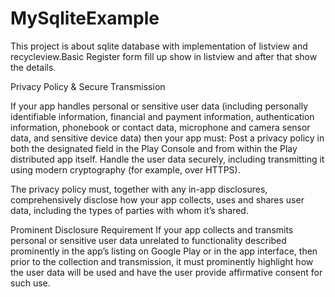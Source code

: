 # MySqliteExample
This project is about sqlite database with implementation of listview and recycleview.Basic Register form fill up show in 
listview and after that show the details.

Privacy Policy & Secure Transmission

If your app handles personal or sensitive user data (including personally identifiable information, financial and payment information, authentication information, phonebook or contact data, microphone and camera sensor data, and sensitive device data) then your app must:
Post a privacy policy in both the designated field in the Play Console and from within the Play distributed app itself.
Handle the user data securely, including transmitting it using modern cryptography (for example, over HTTPS).

The privacy policy must, together with any in-app disclosures, comprehensively disclose how your app collects, uses and shares user data, including the types of parties with whom it’s shared.

Prominent Disclosure Requirement
If your app collects and transmits personal or sensitive user data unrelated to functionality described prominently in the app’s listing on Google Play or in the app interface, then prior to the collection and transmission, it must prominently highlight how the user data will be used and have the user provide affirmative consent for such use.
